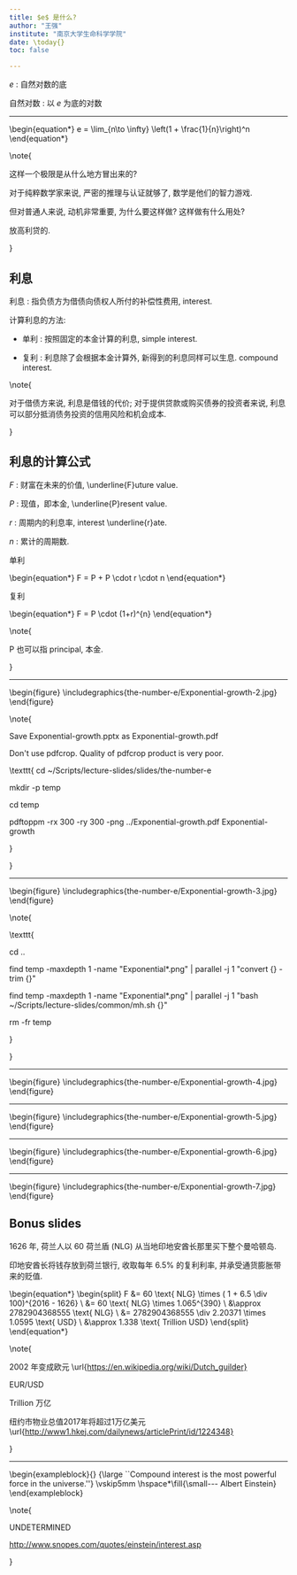 ```yaml
---
title: $e$ 是什么?
author: "王强"
institute: "南京大学生命科学学院"
date: \today{}
toc: false

---
```


$e$
:   自然对数的底

自然对数
:   以 $e$ 为底的对数

---

\begin{equation*}
    e = \lim_{n\to \infty} \left(1 + \frac{1}{n}\right)^n
\end{equation*}

\note{

这样一个极限是从什么地方冒出来的?

对于纯粹数学家来说, 严密的推理与认证就够了, 数学是他们的智力游戏.

但对普通人来说, 动机非常重要, 为什么要这样做? 这样做有什么用处?

放高利贷的.

}

## 利息

利息
: 指负债方为借债向债权人所付的补偿性费用, interest.

计算利息的方法:

* 单利
: 按照固定的本金计算的利息, simple interest.

* 复利
: 利息除了会根据本金计算外, 新得到的利息同样可以生息. compound interest.

\note{

对于借债方来说, 利息是借钱的代价; 对于提供贷款或购买债券的投资者来说, 利息可以部分抵消债务投资的信用风险和机会成本.

}

## 利息的计算公式

$F$
: 财富在未来的价值, \underline{F}uture value.

$P$
: 现值，即本金, \underline{P}resent value.

$r$
: 周期内的利息率, interest \underline{r}ate.

$n$
: 累计的周期数.

单利

\begin{equation*}
    F = P + P \cdot r \cdot n
\end{equation*}

复利

\begin{equation*}
    F = P \cdot (1+r)^{n}
\end{equation*}

\note{

P 也可以指 principal, 本金.

}

---

\begin{figure}
    \includegraphics{the-number-e/Exponential-growth-2.jpg}
\end{figure}

\note{

Save Exponential-growth.pptx as Exponential-growth.pdf

Don't use pdfcrop. Quality of pdfcrop product is very poor.

\texttt{
cd ~/Scripts/lecture-slides/slides/the-number-e

mkdir -p temp

cd temp

pdftoppm -rx 300 -ry 300 -png ../Exponential-growth.pdf Exponential-growth

}

}

---

\begin{figure}
    \includegraphics{the-number-e/Exponential-growth-3.jpg}
\end{figure}

\note{

\texttt{

cd ..

find temp -maxdepth 1 -name "Exponential*.png" | parallel -j 1 "convert {} -trim {}"

find temp -maxdepth 1 -name "Exponential*.png" | parallel -j 1 "bash ~/Scripts/lecture-slides/common/mh.sh {}"

rm -fr temp

}

}

---

\begin{figure}
    \includegraphics{the-number-e/Exponential-growth-4.jpg}
\end{figure}

---

\begin{figure}
    \includegraphics{the-number-e/Exponential-growth-5.jpg}
\end{figure}

---

\begin{figure}
    \includegraphics{the-number-e/Exponential-growth-6.jpg}
\end{figure}

---

\begin{figure}
    \includegraphics{the-number-e/Exponential-growth-7.jpg}
\end{figure}

## Bonus slides

1626 年, 荷兰人以 60 荷兰盾 (NLG) 从当地印地安酋长那里买下整个曼哈顿岛.

印地安酋长将钱存放到荷兰银行, 收取每年 6.5% 的复利利率, 并承受通货膨胀带来的贬值.

\begin{equation*}
    \begin{split}
        F &= 60 \text{ NLG} \times ( 1 + 6.5 \div 100)^{2016 - 1626} \\
          &= 60 \text{ NLG} \times 1.065^{390} \\
          &\approx 2782904368555 \text{ NLG} \\
          &= 2782904368555 \div 2.20371 \times 1.0595 \text{ USD} \\
          &\approx 1.338 \text{ Trillion USD}
    \end{split}
\end{equation*}

\note{

2002 年变成欧元 \url{https://en.wikipedia.org/wiki/Dutch_guilder}

EUR/USD

Trillion 万亿

纽约市物业总值2017年将超过1万亿美元 \url{http://www1.hkej.com/dailynews/articlePrint/id/1224348}

}

---

\begin{exampleblock}{}
    {\large ``Compound interest is the most powerful force in the universe.''}
    \vskip5mm
    \hspace*\fill{\small--- Albert Einstein}
\end{exampleblock}

\note{

UNDETERMINED

http://www.snopes.com/quotes/einstein/interest.asp

}
